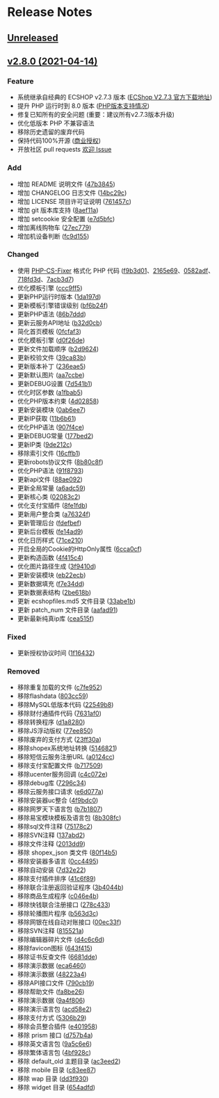# Release Notes

## [Unreleased](https://github.com/ecshop/ecshop/compare/v2.8.0...main)



## [v2.8.0 (2021-04-14)](https://github.com/ecshop/ecshop/compare/v2.7.3...v2.8.0)

### Feature

- 系统继承自经典的 ECSHOP v2.7.3 版本 ([ECShop V2.7.3 官方下载地址](http://download.ecshop.com/2.7.3/ECShop_V2.7.3_UTF8_release1106.rar))
- 提升 PHP 运行时到 8.0 版本 ([PHP版本支持情况](https://www.php.net/supported-versions.php))
- 修复已知所有的安全问题 (重要：建议所有v2.7.3版本升级)
- 优化低版本 PHP 不兼容语法
- 移除历史遗留的废弃代码
- 保持代码100%开源 ([商业授权](https://www.ecshop.com/auth?utm_source=github))
- 开放社区 pull requests [欢迎 Issue](https://github.com/ecshop/ecshop/issues)

### Add

- 增加 README 说明文件 ([47b3845](https://github.com/ecshop/ecshop/commit/47b3845638596affb6b0dd6463082bc465f8a674))
- 增加 CHANGELOG 日志文件 ([14bc29c](https://github.com/ecshop/ecshop/commit/14bc29c6c4fc5e04ec16dc637b80b12b7847198d))
- 增加 LICENSE 项目许可证说明 ([761457c](https://github.com/ecshop/ecshop/commit/761457cafbd555fe24894572470ed1a230a38377))
- 增加 git 版本库支持 ([8aef11a](https://github.com/ecshop/ecshop/commit/8aef11a80f691764765ac30a5540cf3e375e93a9))
- 增加 setcookie 安全配置 ([e7d5bfc](https://github.com/ecshop/ecshop/commit/e7d5bfcedd025de5e4596be87dd111a6395bec1c))
- 增加离线购物车 ([27ec779](https://github.com/ecshop/ecshop/commit/27ec77915bd77dd68b9f8ffe01048e71bb4444b0))
- 增加机设备判断 ([fc9d155](https://github.com/ecshop/ecshop/commit/fc9d155724f04368e0e349eb828e20ad7cbf6f60))

### Changed

- 使用 [PHP-CS-Fixer](https://github.com/FriendsOfPHP/PHP-CS-Fixer) 格式化 PHP 代码 ([f9b3d01](https://github.com/ecshop/ecshop/commit/f9b3d01fee17d78274fa61a9b5922b77b117426b)、[2165e69](https://github.com/ecshop/ecshop/commit/2165e695e9ba383d05626f85feada4544900cfe0)、[0582adf](https://github.com/ecshop/ecshop/commit/0582adfa56e17de08cab4a7f32ad784f12c8f5c6)、[718fd3d](https://github.com/ecshop/ecshop/commit/718fd3d02751ff66dec138bbc96a82a06522ccdc)、[7acb3d7](https://github.com/ecshop/ecshop/commit/7acb3d7b3baa79a78a516a9cf04eed7e12a9fd6d))
- 优化模板引擎 ([ccc9ff5](https://github.com/ecshop/ecshop/commit/ccc9ff5a031d2a67778cb210d1f2a68da86241ae))
- 更新PHP运行时版本 ([1da197d](https://github.com/ecshop/ecshop/commit/1da197dc751f902fd38fbb0f3809c62e2652995b))
- 更新模板引擎错误级别 ([bf6b24f](https://github.com/ecshop/ecshop/commit/bf6b24ff8d43b58ee75dd65fc2889fa6c035a467))
- 更新PHP语法 ([86b7ddd](https://github.com/ecshop/ecshop/commit/86b7ddd3cad3e6559460fd7345026703e5647bee))
- 更新云服务API地址 ([b32d0cb](https://github.com/ecshop/ecshop/commit/b32d0cb3c32c26523845bf67f69a4a46c50a277c))
- 简化首页模板 ([0fcfaf3](https://github.com/ecshop/ecshop/commit/0fcfaf30badac868ff9a10dfe34e71413036c0b9))
- 优化模板引擎 ([d0f26de](https://github.com/ecshop/ecshop/commit/d0f26de44b028a0622131b8262d625f7afca1a4e))
- 更新文件加载顺序 ([b2d9624](https://github.com/ecshop/ecshop/commit/b2d962433c53a2c0ed9c00b9ba079bd870185ca7))
- 更新校验文件 ([39ca83b](https://github.com/ecshop/ecshop/commit/39ca83b343e7904ec83c4591363ce1689a4556b7))
- 更新版本补丁 ([236eae5](https://github.com/ecshop/ecshop/commit/236eae5228a5c8a8ae3f437fa7d689d4ebe409e2))
- 更新默认图片 ([aa7ccbe](https://github.com/ecshop/ecshop/commit/aa7ccbe95d1f7c59a34ff9306d348b5038b88ffe))
- 更新DEBUG设置 ([7d541b1](https://github.com/ecshop/ecshop/commit/7d541b1b81f9769d806e52d3d2738044572dd9b1))
- 优化时区参数 ([a1fbab5](https://github.com/ecshop/ecshop/commit/a1fbab52d61effc13a43742357468d35cc6e300c))
- 优化PHP版本约束 ([4d02858](https://github.com/ecshop/ecshop/commit/4d028586cb47ff1177847c726a3788590833c527))
- 更新安装模块 ([0ab6ee7](https://github.com/ecshop/ecshop/commit/0ab6ee7181f4ea7e1e5fad26b500c876714f25bd))
- 更新IP获取 ([11b6b61](https://github.com/ecshop/ecshop/commit/11b6b612393c40577d876adbea2f48c6c9019e06))
- 优化PHP语法 ([907f4ce](https://github.com/ecshop/ecshop/commit/907f4ce63fb7ae6471306ead8a1f33d039cfa6f6))
- 更新DEBUG常量 ([177bed2](https://github.com/ecshop/ecshop/commit/177bed2826b3c7e5b9583538efd859115b89e5bd))
- 更新IP类 ([9de212c](https://github.com/ecshop/ecshop/commit/9de212ce0e79b06b4ec5e088b05ad7dfebe2d79f))
- 移除索引文件 ([16cffb1](https://github.com/ecshop/ecshop/commit/16cffb1ce73d0f4bbb8a0c48cecac262a76a239b))
- 更新robots协议文件 ([8b80c8f](https://github.com/ecshop/ecshop/commit/8b80c8fb5557c6d9d305cd4cd86cf0bd1d1b6132))
- 优化PHP语法 ([91f8793](https://github.com/ecshop/ecshop/commit/91f87935bdd3221a37f42200bfa394faf62fabeb))
- 更新api文件 ([88ae092](https://github.com/ecshop/ecshop/commit/88ae092efe95dbb1be3135dfb68c04687380baef))
- 更新全局常量 ([a6adc59](https://github.com/ecshop/ecshop/commit/a6adc59c0da8568f36ec7aaa5133f04726d8ac5a))
- 更新核心类 ([02083c2](https://github.com/ecshop/ecshop/commit/02083c2544b79466158088a4dd12f02694437f45))
- 优化支付宝插件 ([8fe1fdb](https://github.com/ecshop/ecshop/commit/8fe1fdbc42f3fdfe038ca737e8655f0ddca9c2e0))
- 更新用户整合类 ([a76324f](https://github.com/ecshop/ecshop/commit/a76324fa48f9172fb9519d8af08384fda5757a16))
- 更新管理后台 ([fdefbef](https://github.com/ecshop/ecshop/commit/fdefbef6594749837e32103ad7c2556b957a4598))
- 更新后台模板 ([fe14ad9](https://github.com/ecshop/ecshop/commit/fe14ad90b5ec636151307a2592bc2e637474663a))
- 优化日历样式 ([71ce210](https://github.com/ecshop/ecshop/commit/71ce2102d90b8b9f70500fa0959efb8dd9682097))
- 开启全局的Cookie的HttpOnly属性 ([6cca0cf](https://github.com/ecshop/ecshop/commit/6cca0cf2a4def8f59ae054eabe6b661bced630eb))
- 更新构造函数 ([4f415c4](https://github.com/ecshop/ecshop/commit/4f415c4e9bb35e6f78cd7485b4d4e2f10a14f2b1))
- 优化图片路径生成 ([3f9410d](https://github.com/ecshop/ecshop/commit/3f9410dc145ba93581a4a14f889c07190dd2b2a9))
- 更新安装模块 ([eb22ecb](https://github.com/ecshop/ecshop/commit/eb22ecbb853ac46c9fdc8aa7256141e708fc2bf1))
- 更新数据填充 ([f7e34dd](https://github.com/ecshop/ecshop/commit/f7e34dd364d151aee5bd45f0c728d85f9c25037d))
- 更新数据表结构 ([2be618b](https://github.com/ecshop/ecshop/commit/2be618b7da52cc8323195a8c7be39adc84712133))
- 更新 ecshopfiles.md5 文件目录 ([33abe1b](https://github.com/ecshop/ecshop/commit/33abe1bad2ca3f133446a196831833c8b7929c90))
- 更新 patch_num 文件目录 ([aafad91](https://github.com/ecshop/ecshop/commit/aafad919500f66a2945150429c3f8f7acb788343))
- 更新最新纯真ip库 ([cea515f](https://github.com/ecshop/ecshop/commit/cea515fe6c730c1c335dcab7b8abb3c387c306ee))

### Fixed

- 更新授权协议时间 ([1f16432](https://github.com/ecshop/ecshop/commit/1f1643248caf686e1bc53325f416b39ba69cefb1))

### Removed

- 移除重复加载的文件 ([c7fe952](https://github.com/ecshop/ecshop/commit/c7fe952a73efc547056feedde4ede54b688afdf3))
- 移除flashdata ([803cc59](https://github.com/ecshop/ecshop/commit/803cc591a593a6a60dc808ae3d973af1c6966cdb))
- 移除MySQL低版本代码 ([22549b8](https://github.com/ecshop/ecshop/commit/22549b819060b296206c3359c41f107c265542e5))
- 移除财付通插件代码 ([7631af0](https://github.com/ecshop/ecshop/commit/7631af06431dbe0ca00a99b299b2185db0117124))
- 移除转换程序 ([d1a8280](https://github.com/ecshop/ecshop/commit/d1a8280f82f7df3307474cbfd38b7f8540909473))
- 移除JS浮动版权 ([77ee850](https://github.com/ecshop/ecshop/commit/77ee8505b6c6aa40d2d8fc194534d4aa2f779530))
- 移除废弃的支付方式 ([23ff30a](https://github.com/ecshop/ecshop/commit/23ff30ad374e2c648cd96473f56db90cb5e8a85e))
- 移除shopex系统地址转换 ([5146821](https://github.com/ecshop/ecshop/commit/5146821780fd306deab3a0fe5282adc53d4e5da6))
- 移除短信云服务注册URL ([a0124cc](https://github.com/ecshop/ecshop/commit/a0124ccf6b4c1c33a66959e4503a3fd14ec0ca6d))
- 移除支付宝配置文件 ([b717509](https://github.com/ecshop/ecshop/commit/b717509d1a4d21b8084b27911b1bc2fd98eb41ab))
- 移除ucenter服务回调 ([c4c072e](https://github.com/ecshop/ecshop/commit/c4c072e06a79fbd25b5f0cebde1a8712dca4bac1))
- 移除debug库 ([7296c34](https://github.com/ecshop/ecshop/commit/7296c343d3dc92e0252ca8d673ac4a0eb74e40a8))
- 移除云服务接口请求 ([e6d077a](https://github.com/ecshop/ecshop/commit/e6d077a3698c22cf51cb54fe65081f84089d2976))
- 移除安装器uc整合 ([4f9bdc0](https://github.com/ecshop/ecshop/commit/4f9bdc0874f1a9caa9c0fc81cd888de4b522f29b))
- 移除网罗天下语言包 ([b7b1807](https://github.com/ecshop/ecshop/commit/b7b1807f53b12b72271a9b22038195795e3c6d99))
- 移除易宝模块模板及语言包 ([8b308fc](https://github.com/ecshop/ecshop/commit/8b308fc8072f44059ea6140c431641fc20034ff8))
- 移除sql文件注释 ([75178c2](https://github.com/ecshop/ecshop/commit/75178c2c3daa6126578ba376327403c985b15f23))
- 移除SVN注释 ([137abd2](https://github.com/ecshop/ecshop/commit/137abd2c6ce8fd23d1a5af99c7dd2713b08b8fb3))
- 移除文件注释 ([2013dd9](https://github.com/ecshop/ecshop/commit/2013dd97ab16662f4d3ee570f72e2e76c6fdde3a))
- 移除 shopex_json 类文件 ([80f14b5](https://github.com/ecshop/ecshop/commit/80f14b5521a5489beedab9b3b4b6700f8a43ddb8))
- 移除安装器多语言 ([0cc4495](https://github.com/ecshop/ecshop/commit/0cc449501695d480aba6599a657494843b399aaf))
- 移除自动安装 ([7d32e22](https://github.com/ecshop/ecshop/commit/7d32e22fbb05612c0c96b0a52d5a0e19d598f48a))
- 移除支付插件排序 ([41c6f89](https://github.com/ecshop/ecshop/commit/41c6f8906a187fe76bc3f10bb27cb1a1c7315237))
- 移除联合注册返回验证程序 ([3b4044b](https://github.com/ecshop/ecshop/commit/3b4044b6e5f881ba15f70e275623952f2022e4b1))
- 移除商品生成程序 ([c046e4b](https://github.com/ecshop/ecshop/commit/c046e4ba4e591dd79000931da3fd6e8f4bdd00b3))
- 移除快钱联合注册接口 ([278c433](https://github.com/ecshop/ecshop/commit/278c4335556b67080c90645ff877935e14f97bc8))
- 移除轮播图片程序 ([b563d3c](https://github.com/ecshop/ecshop/commit/b563d3c638129adba2081d2e99219224c20acaea))
- 移除网银在线自动对账接口 ([00ec33f](https://github.com/ecshop/ecshop/commit/00ec33fc483a094df5e98d94650fe506cdcd346a))
- 移除SVN注释 ([815521a](https://github.com/ecshop/ecshop/commit/815521abdc2c130f30c0ff8234ec43a050f7eff0))
- 移除编辑器碎片文件 ([d4c6c6d](https://github.com/ecshop/ecshop/commit/d4c6c6da3d46d0b14a5d574f2f06a8df3959ec89))
- 移除favicon图标 ([643f415](https://github.com/ecshop/ecshop/commit/643f4152c4fafca0a77d66d23f05b8528ec783c2))
- 移除证书反查文件 ([6681dde](https://github.com/ecshop/ecshop/commit/6681dde9becfae87de177f55ffd98ab672a46ef2))
- 移除演示数据 ([eca6460](https://github.com/ecshop/ecshop/commit/eca646070c945d36913f65dc8a4aa7a258e066d3))
- 移除演示数据 ([48223a4](https://github.com/ecshop/ecshop/commit/48223a44d8fc0ddbfc9444c480cdda882dbb2b7b))
- 移除API接口文件 ([790cb19](https://github.com/ecshop/ecshop/commit/790cb19c4da0f18d5aa314061d89c29de02fa31e))
- 移除帮助文件 ([fa8be26](https://github.com/ecshop/ecshop/commit/fa8be265e2d3173cf3461a4765d0022d8877986e))
- 移除演示数据 ([9a4f806](https://github.com/ecshop/ecshop/commit/9a4f8062b221a53532d1461d952895dfac942c32))
- 移除演示语言包 ([acd58e2](https://github.com/ecshop/ecshop/commit/acd58e289ff9874de5953791cce39f55b93e9d8e))
- 移除支付方式 ([5306b29](https://github.com/ecshop/ecshop/commit/5306b296cb36cd80bdfe47d94df1c40ee9e3656f))
- 移除会员整合插件 ([e401958](https://github.com/ecshop/ecshop/commit/e401958a0be874dbc0fd8d3ef69341bc57bd8313))
- 移除 prism 接口 ([d757b4a](https://github.com/ecshop/ecshop/commit/d757b4aa563d3d6a56e9ae59ee117725389f3f1d))
- 移除英文语言包 ([9a5c6e6](https://github.com/ecshop/ecshop/commit/9a5c6e64ee0e3e13fd9b5089f34704f8eacd8ea7))
- 移除繁体语言包 ([4bf928c](https://github.com/ecshop/ecshop/commit/4bf928c88f95fc4a8b61008feef09f1ca2f3cd7a))
- 移除 default_old 主题目录 ([ac3eed2](https://github.com/ecshop/ecshop/commit/ac3eed229b5a1b2b65b81e1e38d12d9c38333cf7))
- 移除 mobile 目录 ([c83ee87](https://github.com/ecshop/ecshop/commit/c83ee871dc45987c6001b625d24aca26c287377d))
- 移除 wap 目录 ([dd3f930](https://github.com/ecshop/ecshop/commit/dd3f93032a24e3e987ee82959211c22481935157))
- 移除 widget 目录 ([654adfd](https://github.com/ecshop/ecshop/commit/654adfdc9a80f8befc23099e94633b1e6ca4c56e))

